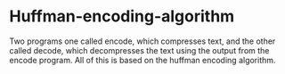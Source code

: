 # Huffman-encoding-algorithm
Two programs one called encode, which compresses text, and the other called decode, which decompresses the text using the output from the encode program. All of this is based on the huffman encoding algorithm.
